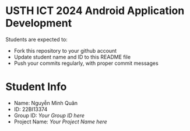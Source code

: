 USTH ICT 2024 Android Application Development
=====================================================

Students are expected to:

* Fork this repository to your github account
* Update student name and ID to this README file
* Push your commits regularly, with proper commit messages

Student Info
=======================

* Name: Nguyễn Minh Quân
* ID: 22BI13374
* Group ID: *Your Group ID here*
* Project Name: *Your Project Name here*
